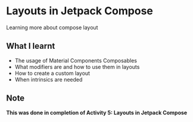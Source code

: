 # Layouts in Jetpack Compose
Learning more about compose layout

## What I learnt
- The usage of Material Components Composables
- What modifiers are and how to use them in layouts
- How to create a custom layout 
- When intrinsics are needed

## Note 
**This was done in completion of Activity 5: Layouts in Jetpack Compose**
